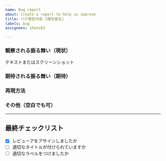 ```yaml
---
name: Bug report
about: Create a report to help us improve
title: バグ報告内容 [報告者名]
labels: bug
assignees: shoei03

---
```


### 観察される振る舞い（現状）
  テキストまたはスクリーンショット

### 期待される振る舞い（期待）

### 再現方法

### その他（空白でも可）

***

## 最終チェックリスト
- [x] レビューアをアサインしましたか
- [ ] 適切なタイトルが付けられていますか
- [ ] 適切なラベルをつけましたか
